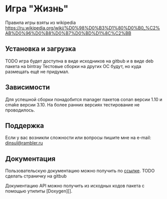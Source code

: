 # Игра "Жизнь"

Правила игры взяты из wikipedia
https://ru.wikipedia.org/wiki/%D0%98%D0%B3%D1%80%D0%B0_%C2%AB%D0%96%D0%B8%D0%B7%D0%BD%D1%8C%C2%BB

## Установка и загрузка

TODO игра будет доступна в виде исходников на gitbub и в виде deb пакета на bintray
Тестовые сборки на других ОС будут, но куда размещать ещё не придумал.

## Зависимости

Для успешной сборки понадобится manager пакетов conan версии 1.10 и
cmake версии 3.10. На более ранних версиях тестирование не проводилось.

## Поддержка

Если у вас возникли сложности или вопросы пишите мне на e-mail: dinsul@rambler.ru

## Документация

Пользовательскую документацию можно получить по [ссылке](). TODO сделать страничку на gitbub

Документацию API можно получить из исходных кодов пакета с помощью утилиты
[Doxygen][].
